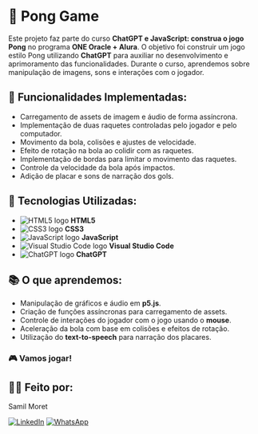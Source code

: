 # 🏓 Pong Game

Este projeto faz parte do curso **ChatGPT e JavaScript: construa o jogo Pong** no programa **ONE Oracle + Alura**. O objetivo foi construir um jogo estilo Pong utilizando **ChatGPT** para auxiliar no desenvolvimento e aprimoramento das funcionalidades. Durante o curso, aprendemos sobre manipulação de imagens, sons e interações com o jogador.

## 🚀 Funcionalidades Implementadas:
- Carregamento de assets de imagem e áudio de forma assíncrona.
- Implementação de duas raquetes controladas pelo jogador e pelo computador.
- Movimento da bola, colisões e ajustes de velocidade.
- Efeito de rotação na bola ao colidir com as raquetes.
- Implementação de bordas para limitar o movimento das raquetes.
- Controle da velocidade da bola após impactos.
- Adição de placar e sons de narração dos gols.

## 🔧 Tecnologias Utilizadas:
- ![HTML5 logo](https://img.shields.io/badge/-HTML5-E34F26?style=flat&logo=html5&logoColor=white) **HTML5**
- ![CSS3 logo](https://img.shields.io/badge/-CSS3-1572B6?style=flat&logo=css3&logoColor=white) **CSS3**
- ![JavaScript logo](https://img.shields.io/badge/-JavaScript-F7DF1E?style=flat&logo=javascript&logoColor=black) **JavaScript**
- ![Visual Studio Code logo](https://img.shields.io/badge/-VSCode-007ACC?style=flat&logo=visual-studio-code&logoColor=white) **Visual Studio Code**
- ![ChatGPT logo](https://img.shields.io/badge/-ChatGPT-00C853?style=flat&logo=openai&logoColor=white) **ChatGPT**

## 📚 O que aprendemos:
- Manipulação de gráficos e áudio em **p5.js**.
- Criação de funções assíncronas para carregamento de assets.
- Controle de interações do jogador com o jogo usando o **mouse**.
- Aceleração da bola com base em colisões e efeitos de rotação.
- Utilização do **text-to-speech** para narração dos placares.


### 🎮 **Vamos jogar!**

## 🧑‍💻 Feito por:
Samil Moret

[![LinkedIn](https://img.icons8.com/color/48/linkedin.png)](https://www.linkedin.com/in/samilmoret/)
[![WhatsApp](https://img.icons8.com/color/48/whatsapp--v1.png)](https://linkwhats.app/f27e11)

